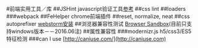 #前端实用工具／库
##JSHint
javascript验证工具[参考](http://www.open-open.com/lib/view/open1354349336991.html)
##css lint
##loaders
###webpack
##FeHelper
chrome前端插件
##reset, normalize, neat
##css autoprefixer
[webstorm安装](http://www.weste.net/2015/06-02/103795.html)
##浏览器兼容性测试
[Browser Sandbox](http://spoon.net/browsers/)(目前只支持windows版本－－2016.06注)
##属性兼容性
###modernizr.js
h5/css3/ES5 特征检测
###can I use
[http://caniuse.com/](http://caniuse.com)

